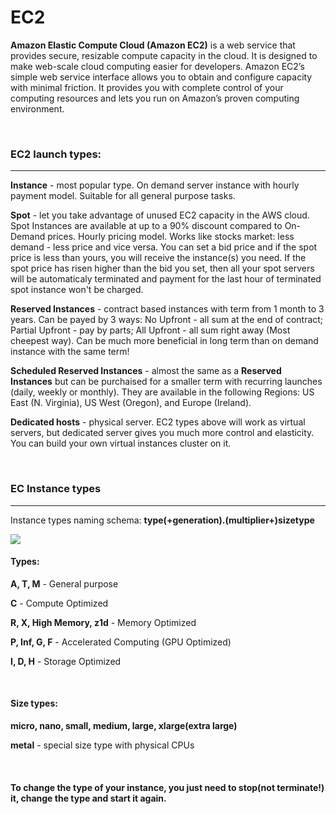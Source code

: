 # EC2

**Amazon Elastic Compute Cloud (Amazon EC2)** is a web service that provides secure, resizable compute capacity in the cloud. It is designed to make web-scale cloud computing easier for developers. Amazon EC2’s simple web service interface allows you to obtain and configure capacity with minimal friction. It provides you with complete control of your computing resources and lets you run on Amazon’s proven computing environment.

<br />

### EC2 launch types:

------------
**Instance** - most popular type. On demand server instance with hourly payment model. Suitable for all general purpose tasks.

**Spot** - let you take advantage of unused EC2 capacity in the AWS cloud. Spot Instances are available at up to a 90% discount compared to On-Demand prices. Hourly pricing model. Works like stocks market: less demand - less price and vice versa. You can set a bid price and if the spot price is less than yours, you will receive the instance(s) you need. If the spot price has risen higher than the bid you set, then all your spot servers will be automaticaly terminated and payment for the last hour of terminated spot instance won't be charged.

**Reserved Instances** - contract based instances with term from 1 month to 3 years. Can be payed by 3 ways: No Upfront - all sum at the end of contract; Partial Upfront - pay by parts; All Upfront - all sum right away (Most cheepest way). Can be much more beneficial in long term than on demand instance with the same term!

**Scheduled Reserved Instances** -  almost the same as a **Reserved Instances** but can be purchaised for a smaller term with recurring launches (daily, weekly or monthly).  They are available in the following Regions: US East (N. Virginia), US West (Oregon), and Europe (Ireland).

**Dedicated hosts** - physical server. EC2 types above will work as virtual servers, but dedicated server gives you much more control and elasticity. You can build your own virtual instances cluster on it.

<br />

### EC Instance types

------------
Instance types naming schema:
**type(+generation).(multiplier+)sizetype**

![](https://imgur.com/LRLKOWT.png)

#### Types:
**A, T, M** - General purpose

**C** - Compute Optimized

**R, X, High Memory, z1d** - Memory Optimized

**P, Inf, G, F** - Accelerated Computing (GPU Optimized)

**I, D, H** - Storage Optimized

<br />

#### Size types:
**micro, nano, small, medium, large, xlarge(extra large)**

**metal** - special size type with physical CPUs

<br />

#### To change the type of your instance, you just need to stop(not terminate!) it, change the type and start it again.
